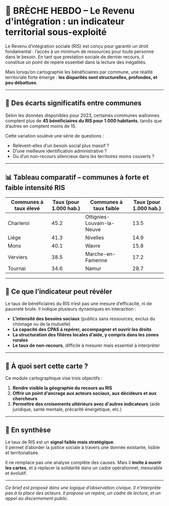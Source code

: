 
# 📝 BRÈCHE HEBDO – Le Revenu d'intégration : un indicateur territorial sous-exploité

Le Revenu d’intégration sociale (RIS) est conçu pour garantir un droit fondamental : l’accès à un minimum de ressources pour toute personne dans le besoin. En tant que prestation sociale de dernier recours, il constitue un point de repère essentiel dans la lecture des inégalités.

Mais lorsqu’on cartographie les bénéficiaires par commune, une réalité territoriale forte émerge : **les disparités sont structurelles, profondes, et peu débattues**.

---

## 📍 Des écarts significatifs entre communes

Selon les données disponibles pour 2023, certaines communes wallonnes comptent plus de **45 bénéficiaires du RIS pour 1.000 habitants**, tandis que d’autres en comptent moins de 15.

Cette variation soulève une série de questions :
- Relèvent-elles d’un besoin social plus massif ?
- D’une meilleure identification administrative ?
- Ou d’un non-recours silencieux dans les territoires moins couverts ?

---

## 📊 Tableau comparatif – communes à forte et faible intensité RIS

| Communes à taux élevé      | Taux (pour 1.000 hab.) | Communes à taux faible             | Taux (pour 1.000 hab.) |
|----------------------------|------------------------|------------------------------------|-------------------------|
| Charleroi                  | 45.2                   | Ottignies-Louvain-la-Neuve         | 13.5                    |
| Liège                      | 41.3                   | Nivelles                           | 14.9                    |
| Mons                       | 40.1                   | Wavre                              | 15.8                    |
| Verviers                   | 38.5                   | Marche-en-Famenne                  | 17.2                    |
| Tournai                    | 34.6                   | Namur                              | 28.7                    |

---

## 🧭 Ce que l’indicateur peut révéler

Le taux de bénéficiaires du RIS n’est pas une mesure d’efficacité, ni de pauvreté brute. Il indique plusieurs dynamiques en interaction :

- **L’intensité des besoins sociaux** (publics sans ressources, exclus du chômage ou de la mutuelle)
- **La capacité des CPAS à repérer, accompagner et ouvrir les droits**
- **La structuration des filières locales d’aide, y compris dans les zones rurales**
- **Le taux de non-recours**, difficile à mesurer mais essentiel à interpréter

---

## 🧠 À quoi sert cette carte ?

Ce module cartographique vise trois objectifs :
1. **Rendre visible la géographie du recours au RIS**
2. **Offrir un point d’ancrage aux acteurs sociaux, aux décideurs et aux chercheurs**
3. **Permettre des croisements ultérieurs avec d'autres indicateurs** (aide juridique, santé mentale, précarité énergétique, etc.)

---

## 📌 En synthèse

Le taux de RIS est un **signal faible mais stratégique**.  
Il permet d’aborder la justice sociale à travers une donnée existante, lisible et territorialisée.

Il ne remplace pas une analyse complète des causes. Mais il **invite à ouvrir les cartes**, et à replacer la solidarité dans un cadre opérationnel, mesurable et évolutif.

---

*Ce brief est proposé dans une logique d’observation civique. Il n’interprète pas à la place des acteurs. Il propose un repère, un cadre de lecture, et un appel au discernement public.*
